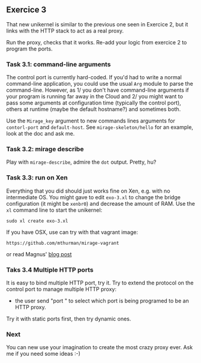 ## Exercice 3

That new unikernel is similar to the previous one seen in Exercice 2, but it
links with the HTTP stack to act as a real proxy.

Run the proxy, checks that it works. Re-add your logic from exercice 2 to
program the ports.

### Task 3.1: command-line arguments

The control port is currently hard-coded. If you'd had to write a normal
command-line application, you could use the usual `Arg` module to parse
the command-line. However, as 1/ you don't have command-line arguments if
your program is running far away in the Cloud and 2/ you might want to pass
some arguments at configuration time (typically the control port), others at
runtime (maybe the default hostname?) and sometimes both.

Use the `Mirage_key` argument to new commands lines arguments for
`contorl-port` and `default-host`. See `mirage-skeleton/hello` for an
example, look at the doc and ask me.

### Task 3.2: mirage describe

Play with `mirage-describe`, admire the `dot` output. Pretty, hu?

### Task 3.3: run on Xen

Everything that you did should just works fine on Xen, e.g. with no
intermediate OS. You might gave to edit `exo-3.xl` to change the bridge
configuration (it might be `xenbr0`) and decrease the amount of RAM.
Use the `xl` command line to start the unikernel:

```
sudo xl create exo-3.xl
```

If you have OSX, use can try with that vagrant image:

```
https://github.com/mthurman/mirage-vagrant
```

or read Magnus' [blog post](http://www.skjegstad.com/blog/2015/01/19/mirageos-xen-virtualbox/)


### Taks 3.4 Multiple HTTP ports

It is easy to bind multiple HTTP port, try it. Try to extend the protocol on
the control port to manage multiple HTTP proxy:

- the user send "port <n>" to select which port is being programed to be an
  HTTP proxy.

Try it with static ports first, then try dynamic ones.

### Next

You can new use your imagination to create the most crazy proxy ever. Ask me if
you need some ideas :-)
